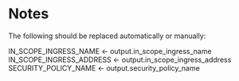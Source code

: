 # Notes

The following should be replaced automatically or manually:

IN_SCOPE_INGRESS_NAME <- output.in_scope_ingress_name
IN_SCOPE_INGRESS_ADDRESS <- output.in_scope_ingress_address
SECURITY_POLICY_NAME <- output.security_policy_name
